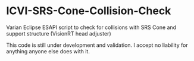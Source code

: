 # ICVI-SRS-Cone-Collision-Check
Varian Eclipse ESAPI script to check for collisions with SRS Cone and support structure (VisionRT head adjuster)


This code is still under development and validation.  I accept no liability for anything anyone else does with it.
